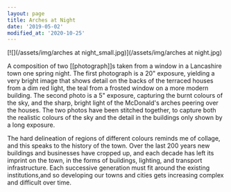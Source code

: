 ```yaml
---
layout: page
title: Arches at Night
date: '2019-05-02'
modified_at: '2020-10-25'
---
```


[![](/assets/img/arches at night_small.jpg)](/assets/img/arches at night.jpg)

A composition of two [[photograph]]s taken from a window in a Lancashire town one spring night. The first photograph is a 20" exposure, yielding a very bright image that shows detail on the backs of the terraced houses from a dim red light, the teal from a frosted window on a more modern building. The second photo is a 5" exposure, capturing the burnt colours of the sky, and the sharp, bright light of the McDonald's arches peering over the houses. The two photos have been stitched together, to capture both the realistic colours of the sky and the detail in the buildings only shown by a long exposure.

The hard delineation of regions of different colours reminds me of collage, and this speaks to the history of the town. Over the last 200 years new buildings and businesses have cropped up, and each decade has left its imprint on the town, in the forms of buildings, lighting, and transport infrastructure. Each successive generation must fit around the existing institutions,and so developing our towns and cities gets increasing complex and difficult over time.
